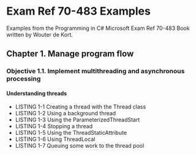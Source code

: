 # Exam Ref 70-483 Examples
Examples from the Programming in C# Microsoft Exam Ref 70-483 Book written by Wouter de Kort.

## Chapter 1. Manage program flow

### Objective 1.1. Implement multithreading and asynchronous processing

#### Understanding threads
- LISTING 1-1 Creating a thread with the Thread class
- LISTING 1-2 Using a background thread
- LISTING 1-3 Using the ParameterizedThreadStart
- LISTING 1-4 Stopping a thread
- LISTING 1-5 Using the ThreadStaticAttribute
- LISTING 1-6 Using ThreadLocal
- LISTING 1-7 Queuing some work to the thread pool